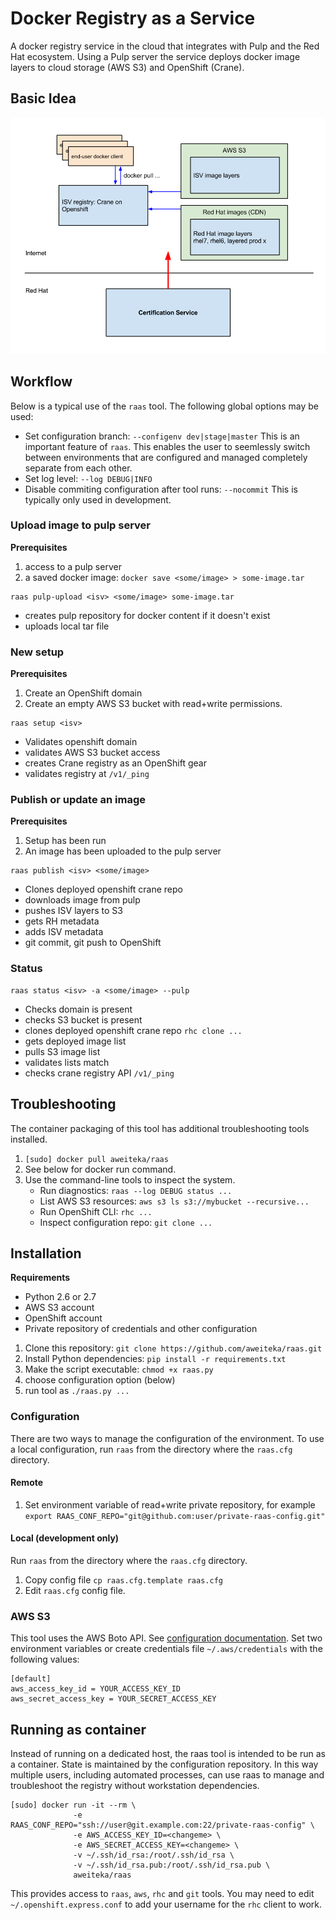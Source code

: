 # Docker Registry as a Service

A docker registry service in the cloud that integrates with Pulp and the Red Hat ecosystem. Using a Pulp server the service deploys docker image layers to cloud storage (AWS S3) and OpenShift (Crane).

## Basic Idea

![Alt text](images/federated_registry.png "Registry as a Service")

## Workflow
Below is a typical use of the `raas` tool. The following global options may be used:

* Set configuration branch: `--configenv dev|stage|master` This is an important feature of `raas`. This enables the user to seemlessly switch between environments that are configured and managed completely separate from each other.
* Set log level: `--log DEBUG|INFO`
* Disable commiting configuration after tool runs: `--nocommit` This is typically only used in development.

### Upload image to pulp server

**Prerequisites**

1. access to a pulp server
1. a saved docker image: `docker save <some/image> > some-image.tar`

```
raas pulp-upload <isv> <some/image> some-image.tar
```

* creates pulp repository for docker content if it doesn't exist
* uploads local tar file

### New setup

**Prerequisites**

1. Create an OpenShift domain
1. Create an empty AWS S3 bucket with read+write permissions.

```
raas setup <isv>
```

* Validates openshift domain
* validates AWS S3 bucket access
* creates Crane registry as an OpenShift gear
* validates registry at `/v1/_ping`

### Publish or update an image

**Prerequisites**

1. Setup has been run
1. An image has been uploaded to the pulp server

```
raas publish <isv> <some/image>
```

* Clones deployed openshift crane repo
* downloads image from pulp
* pushes ISV layers to S3
* gets RH metadata
* adds ISV metadata
* git commit, git push to OpenShift

### Status

```
raas status <isv> -a <some/image> --pulp
```

* Checks domain is present
* checks S3 bucket is present
* clones deployed openshift crane repo `rhc clone ...`
* gets deployed image list
* pulls S3 image list
* validates lists match
* checks crane registry API `/v1/_ping`

## Troubleshooting

The container packaging of this tool has additional troubleshooting tools installed.

1. `[sudo] docker pull aweiteka/raas`
1. See below for docker run command.
1. Use the command-line tools to inspect the system.
    * Run diagnostics: `raas --log DEBUG status ...`
    * List AWS S3 resources: `aws s3 ls s3://mybucket --recursive...`
    * Run OpenShift CLI: `rhc ...`
    * Inspect configuration repo: `git clone ...`

## Installation

**Requirements**

* Python 2.6 or 2.7
* AWS S3 account
* OpenShift account
* Private repository of credentials and other configuration


1. Clone this repository: `git clone https://github.com/aweiteka/raas.git`
1. Install Python dependencies: `pip install -r requirements.txt`
1. Make the script executable: `chmod +x raas.py`
1. choose configuration option (below)
1. run tool as `./raas.py ...`

### Configuration

There are two ways to manage the configuration of the environment. To use a local configuration, run `raas` from the directory where the `raas.cfg` directory.

#### Remote

1. Set environment variable of read+write private repository, for example `export RAAS_CONF_REPO="git@github.com:user/private-raas-config.git"`

#### Local (development only)
Run `raas` from the directory where the `raas.cfg` directory.

1. Copy config file `cp raas.cfg.template raas.cfg`
1. Edit `raas.cfg` config file.

### AWS S3

This tool uses the AWS Boto API. See [configuration documentation](http://boto.readthedocs.org/en/latest/boto_config_tut.html). Set two environment variables or create credentials file `~/.aws/credentials` with the following values:

```
[default]
aws_access_key_id = YOUR_ACCESS_KEY_ID
aws_secret_access_key = YOUR_SECRET_ACCESS_KEY
```

## Running as container

Instead of running on a dedicated host, the raas tool is intended to be run as a container. State is maintained by the configuration repository. In this way multiple users, including automated processes, can use raas to manage and troubleshoot the registry without workstation dependencies.

```
[sudo] docker run -it --rm \
              -e RAAS_CONF_REPO="ssh://user@git.example.com:22/private-raas-config" \
              -e AWS_ACCESS_KEY_ID=<changeme> \
              -e AWS_SECRET_ACCESS_KEY=<changeme> \
              -v ~/.ssh/id_rsa:/root/.ssh/id_rsa \
              -v ~/.ssh/id_rsa.pub:/root/.ssh/id_rsa.pub \
              aweiteka/raas
```
This provides access to `raas`, `aws`, `rhc` and `git` tools. You may need to edit `~/.openshift.express.conf` to add your username for the `rhc` client to work.

